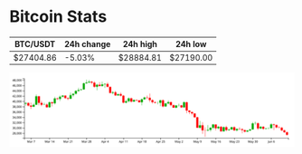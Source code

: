 # Bitcoin Stats

BTC/USDT|24h change|24h high|24h low|
|---|---|---|---|
|$27404.86|-5.03%|$28884.81|$27190.00|

<img src="./chart.svg">
